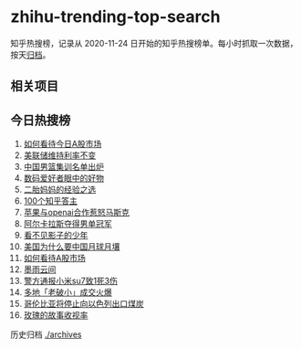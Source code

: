 # zhihu-trending-top-search

知乎热搜榜，记录从 2020-11-24
日开始的知乎热搜榜单。每小时抓取一次数据，按天[归档](./archives)。

## 相关项目

## 今日热搜榜

<!-- BEGIN -->
<!-- 最后更新时间 Fri Jun 14 2024 18:08:53 GMT+0800 (China Standard Time) -->

1. [如何看待今日A股市场](https://www.zhihu.com/search?q=如何看待今日A股市场)
1. [美联储维持利率不变](https://www.zhihu.com/search?q=美联储维持利率不变)
1. [中国男篮集训名单出炉](https://www.zhihu.com/search?q=中国男篮集训名单出炉)
1. [数码爱好者眼中的好物](https://www.zhihu.com/search?q=数码爱好者眼中的好物)
1. [二胎妈妈的经验之选](https://www.zhihu.com/search?q=二胎妈妈的经验之选)
1. [100个知乎答主](https://www.zhihu.com/search?q=100个知乎答主)
1. [苹果与openai合作惹怒马斯克](https://www.zhihu.com/search?q=苹果与openai合作惹怒马斯克)
1. [阿尔卡拉斯夺得男单冠军](https://www.zhihu.com/search?q=阿尔卡拉斯夺得男单冠军)
1. [看不见影子的少年](https://www.zhihu.com/search?q=看不见影子的少年)
1. [美国为什么要中国月球月壤](https://www.zhihu.com/search?q=美国为什么要中国月球月壤)
1. [如何看待A股市场](https://www.zhihu.com/search?q=如何看待A股市场)
1. [墨雨云间](https://www.zhihu.com/search?q=墨雨云间)
1. [警方通报小米su7致1死3伤](https://www.zhihu.com/search?q=警方通报小米su7致1死3伤)
1. [多地「老破小」成交火爆](https://www.zhihu.com/search?q=多地「老破小」成交火爆)
1. [哥伦比亚将停止向以色列出口煤炭](https://www.zhihu.com/search?q=哥伦比亚将停止向以色列出口煤炭)
1. [玫瑰的故事收视率](https://www.zhihu.com/search?q=玫瑰的故事收视率)

<!-- END -->

历史归档 [./archives](./archives)
